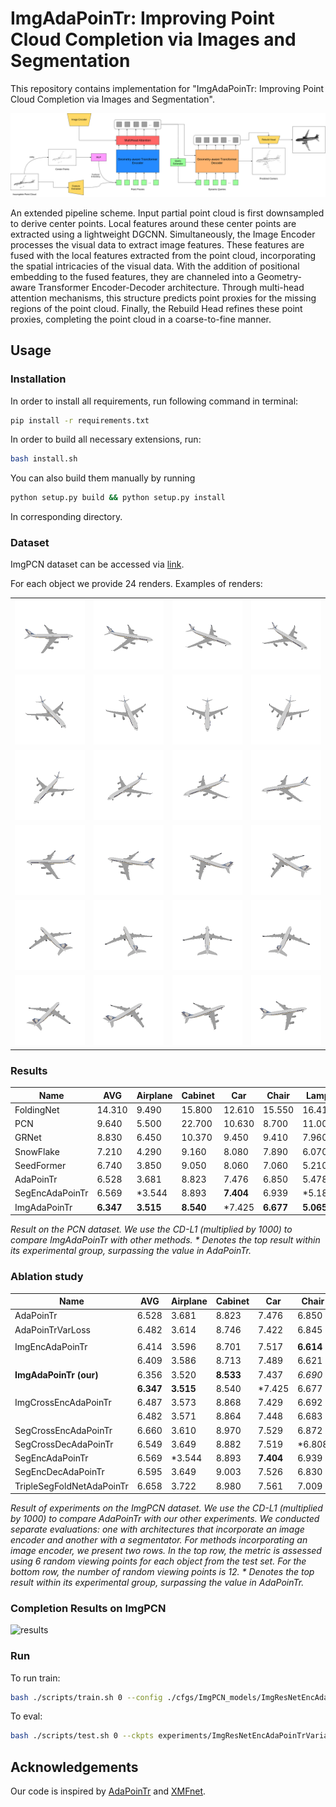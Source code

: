 # ImgAdaPoinTr: Improving Point Cloud Completion via Images and Segmentation

This repository contains implementation for "ImgAdaPoinTr: Improving Point Cloud Completion via Images and Segmentation".

![scheme](fig/imgadapointr_scheme.png)

An extended pipeline scheme. Input partial point cloud is first downsampled to derive center points. Local features
around these center points are extracted using a lightweight DGCNN. Simultaneously, the Image Encoder processes the visual
data to extract image features. These features are fused with the local features extracted from the point cloud, incorporating
the spatial intricacies of the visual data. With the addition of positional embedding to the fused features, they are channeled
into a Geometry-aware Transformer Encoder-Decoder architecture. Through multi-head attention mechanisms, this structure
predicts point proxies for the missing regions of the point cloud. Finally, the Rebuild Head refines these point proxies,
completing the point cloud in a coarse-to-fine manner.

## Usage

### Installation

In order to install all requirements, run following command in terminal:

```bash
pip install -r requirements.txt
```

In order to build all necessary extensions, run:

```bash
bash install.sh
```

You can also build them manually by running

```bash
python setup.py build && python setup.py install
```

In corresponding directory.

### Dataset

ImgPCN dataset can be accessed via [link](https://sc.link/vbpNl).

For each object we provide 24 renders. Examples of renders:

|         |         |         |         |
|---------|---------|---------|---------|
| ![Image 00](fig/renders_samples/00.png) | ![Image 01](fig/renders_samples/01.png) | ![Image 02](fig/renders_samples/02.png) | ![Image 03](fig/renders_samples/03.png) |
| ![Image 04](fig/renders_samples/04.png) | ![Image 05](fig/renders_samples/05.png) | ![Image 06](fig/renders_samples/06.png) | ![Image 07](fig/renders_samples/07.png) |
| ![Image 08](fig/renders_samples/08.png) | ![Image 09](fig/renders_samples/09.png) | ![Image 10](fig/renders_samples/10.png) | ![Image 11](fig/renders_samples/11.png) |
| ![Image 12](fig/renders_samples/12.png) | ![Image 13](fig/renders_samples/13.png) | ![Image 14](fig/renders_samples/14.png) | ![Image 15](fig/renders_samples/15.png) |
| ![Image 16](fig/renders_samples/16.png) | ![Image 17](fig/renders_samples/17.png) | ![Image 18](fig/renders_samples/18.png) | ![Image 19](fig/renders_samples/19.png) |
| ![Image 20](fig/renders_samples/20.png) | ![Image 21](fig/renders_samples/21.png) | ![Image 22](fig/renders_samples/22.png) | ![Image 23](fig/renders_samples/23.png) |


### Results

| Name             | AVG    | Airplane | Cabinet | Car    | Chair  | Lamp   | Sofa   | Table  | Boat   | F@1%  |
|------------------|--------|----------|---------|--------|--------|--------|--------|--------|--------|-------|
| FoldingNet       | 14.310 | 9.490    | 15.800  | 12.610 | 15.550 | 16.410 | 15.970 | 13.650 | 14.99  | 0.322 |
| PCN              | 9.640  | 5.500    | 22.700  | 10.630 | 8.700  | 11.000 | 11.340 | 11.680 | 8.590  | 0.695 |
| GRNet            | 8.830  | 6.450    | 10.370  | 9.450  | 9.410  | 7.960  | 10.510 | 8.440  | 8.044  | 0.708 |
| SnowFlake        | 7.210  | 4.290    | 9.160   | 8.080  | 7.890  | 6.070  | 9.230  | 6.550  | 6.400  | -     |
| SeedFormer       | 6.740  | 3.850    | 9.050   | 8.060  | 7.060  | 5.210  | 8.850  | 6.050  | 5.850  | -     |
| AdaPoinTr        | 6.528  | 3.681    | 8.823   | 7.476  | 6.850  | 5.478  | 8.353  | 5.801  | 5.763  | 0.845 |
| SegEncAdaPoinTr  | 6.569  | *3.544   | 8.893   | **7.404** | 6.939  | *5.189  | 8.544  | 6.179  | 5.862  | *0.847|
| ImgAdaPoinTr     | **6.347** | **3.515** | **8.540** | *7.425 | **6.677** | **5.065** | **8.082** | **5.714** | **5.756** | **0.857** |

*Result on the PCN dataset. We use the CD-L1 (multiplied by 1000) to compare ImgAdaPoinTr with other methods. \* Denotes the top result within its experimental group, surpassing the value in AdaPoinTr.*


### Ablation study

| Name                       | AVG    | Airplane | Cabinet | Car    | Chair  | Lamp   | Sofa   | Table  | Watercraft |
|----------------------------|--------|----------|---------|--------|--------|--------|--------|--------|------------|
| AdaPoinTr              | 6.528  | 3.681    | 8.823   | 7.476  | 6.850  | 5.478  | 8.353  | 5.801  | 5.763      |
| AdaPoinTrVarLoss       | 6.482  | 3.614    | 8.746   | 7.422  | 6.845  | 5.277  | 8.365  | 5.831  | 5.755      |
|                            |        |          |         |        |        |        |        |        |            |
| ImgEncAdaPoinTr        | 6.414  | 3.596    | 8.701   | 7.517  | **6.614** | 5.217  | 8.165  | 5.785  | 5.714 |
|                            | 6.409  | 3.586    | 8.713   | 7.489  | 6.621  | 5.218  | 8.155  | 5.783  | **5.709** |
| **ImgAdaPoinTr (our)**     | 6.356  | 3.520    | **8.533** | 7.437  | *6.690* | 5.086 | 8.105 | 5.715 | 5.762      |
|                            | **6.347** | **3.515** | 8.540 | *7.425 | 6.677  | **5.065**  | **8.082**  | **5.714** | 5.756      |
| ImgCrossEncAdaPoinTr   | 6.487  | 3.573    | 8.868   | 7.429  | 6.692  | 5.439  | 8.217  | 5.890  | 5.787      |
|                            | 6.482  | 3.571    | 8.864   | 7.448  | 6.683  | 5.426  | 8.199  | 5.883  | 5.787      |
| SegCrossEncAdaPoinTr   | 6.660  | 3.610    | 8.970   | 7.529  | 6.872  | 5.567  | 8.567  | 6.256  | 5.915      |
| SegCrossDecAdaPoinTr   | 6.549  | 3.649    | 8.882   | 7.519  | *6.808 | 5.311  | 8.522  | 5.924  | 5.780      |
| SegEncAdaPoinTr        | 6.569  | *3.544  | 8.893   | **7.404** | 6.939  | *5.189 | 8.544  | 6.179  | 5.862      |
| SegEncDecAdaPoinTr     | 6.595  | 3.649    | 9.003   | 7.526  | 6.830  | 5.383  | 8.525  | 6.058  | 5.784      |
| TripleSegFoldNetAdaPoinTr | 6.658 | 3.722 | 8.980 | 7.561 | 7.009 | 5.329 | 8.725 | 6.079 | 5.856      |

*Result of experiments on the ImgPCN dataset. We use the CD-L1 (multiplied by 1000) to compare AdaPoinTr with our other experiments. We conducted separate evaluations: one with architectures that incorporate an image encoder and another with a segmentator. For methods incorporating an image encoder, we present two rows. In the top row, the metric is assessed using 6 random viewing points for each object from the test set. For the bottom row, the number of random viewing points is 12. \* Denotes the top result within its experimental group, surpassing the value in AdaPoinTr.*

### Completion Results on ImgPCN



![results](fig/animation.gif)

### Run

To run train:

```bash
bash ./scripts/train.sh 0 --config ./cfgs/ImgPCN_models/ImgResNetEncAdaPoinTrVariableLoss.yaml  --exp_name train_ImgResNetEncAdaPoinTrVariableLoss --num_workers 16 --val_freq 1
```

To eval:


```bash
bash ./scripts/test.sh 0 --ckpts experiments/ImgResNetEncAdaPoinTrVariableLoss/ImgPCN_models/train_ImgResNetEncAdaPoinTrVariableLoss_easy/ckpt-best.pth --config ./cfgs/ImgPCN_models/ImgResNetEncAdaPoinTrVariableLoss.yaml --exp_name test
```

## Acknowledgements

Our code is inspired by [AdaPoinTr](https://github.com/yuxumin/PoinTr) and [XMFnet](https://github.com/diegovalsesia/XMFnet).

